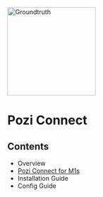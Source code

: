 <img src="http://i.imgur.com/TLMFPUa.png" alt="Groundtruth" width="200">

# Pozi Connect

## Contents

* Overview
* [Pozi Connect for M1s](/poziconnect/m1s/overview)
* Installation Guide
* Config Guide
